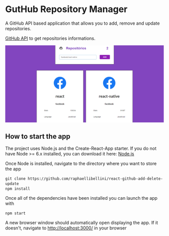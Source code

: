 # GutHub Repository Manager

A GitHub API based application that allows you to add, remove and update repositories.

[GitHub API](https://developer.github.com/v3/) to get repositories informations.

![screenshot of the app](imgs/view.png)

## How to start the app

The project uses Node.js and the Create-React-App starter. If you do not have Node >= 6.x installed, you can download it here: [Node.js](https://nodejs.org/en/)

Once Node is installed, navigate to the directory where you want to store the app
```
git clone https://github.com/raphaellibellini/react-github-add-delete-update
npm install
```
Once all of the dependencies have been installed you can launch the app with
```
npm start
```
A new browser window should automatically open displaying the app. If it doesn't, navigate to [http://localhost:3000/](http://localhost:3000/) in your browser
